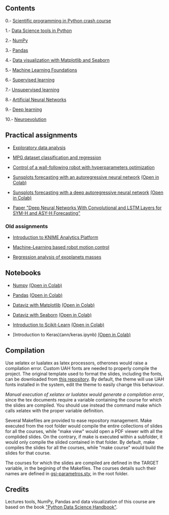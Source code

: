 ## Contents

0.- [Scientific programming in Python crash course](crash/)

1.- [Data Science tools in Python](tools/)

2.- [NumPy](numpy/)

3.- [Pandas](pandas/)

4.- [Data visualization with Matplotlib and Seaborn](dataviz/)

5.- [Machine Learning Foundations](mlfoundations/)

6.- [Supervised learning](supervised/)

7.- [Unsupervised learning](unsupervised/)

8.- [Artificial Neural Networks](ann/)

9.- [Deep learning](dl/)

10.- [Neuroevolution](neuroevolution/)

## Practical assignments

* [Exploratory data analysis](assignments/exploration/exploration.md)

* [MPG dataset classification and regression](assignments/mpg/mpg.md)

* [Control of a wall-following robot with hyperparameters optimization](assignments/wall/wall.md)

* [Sunsplots forecasting with an autoregressive neural network](assignments/sunspots/sunspots-ar.ipynb) [(Open in Colab)](https://githubtocolab.com/dfbarrero/dataCourse/blob/master/assignments/sunspots/sunspots-ar.ipynb)

* [Sunsplots forecasting with a deep autoregressive neural network](assignments/sunspots/sunspots-LSTM.ipynb) [(Open in Colab)](https://githubtocolab.com/dfbarrero/dataCourse/blob/master/assignments/sunspots/sunspots-LSTM.ipynb)

* [Paper "Deep Neural Networks With Convolutional and LSTM Layers for SYM-H and ASY-H Forecasting"](assignments/papers/symh.md)

### Old assignments

* [Introduction to KNIME Analytics Platform](assignments/knime/intro.md)

* [Machine-Learning based robot motion control](assignments/robot/robot.md)

* [Regression analysis of exoplanets masses](assignments/exoplanets/exoplanets.md)

## Notebooks

* [Numpy](numpy/numpy.ipynb) [(Open in Colab)](https://githubtocolab.com/dfbarrero/dataCourse/blob/master/numpy/numpy.ipynb)

* [Pandas](pandas/Pandas.ipynb) [(Open in Colab)](https://githubtocolab.com/dfbarrero/dataCourse/blob/master/pandas/Pandas.ipynb)

* [Dataviz with Matplotlib](dataviz/DatavizWithMatplotlib.ipynb) [(Open in Colab)](https://githubtocolab.com/dfbarrero/dataCourse/blob/master/dataviz/DatavizWithMatplotlib.ipynb)

* [Dataviz with Seaborn](dataviz/DatavizWithSeaborn.ipynb) [(Open in Colab)](https://githubtocolab.com/dfbarrero/dataCourse/blob/master/dataviz/DatavizWithSeaborn.ipynb)

* [Introduction to Scikit-Learn](mlfoundations/scikit-learn.ipynb) [(Open in Colab)](https://githubtocolab.com/dfbarrero/dataCourse/blob/master/mlfoundations/scikit-learn.ipynb)

* [Introduction to Keras)(ann/keras.ipynb) [(Open in Colab)](https://githubtocolab.com/dfbarrero/dataCourse/blob/master/ann/keras.ipynb)

## Compilation

Use xelatex or lualatex as latex processors, otherones would raise a compilation error. Custom UAH fonts are needed to properly compile the project. The original template used to format the slides, including the fonts, can be downloaded from [this repository](https://github.com/dfbarrero/UAH-beamer-template). By default, the theme will use UAH fonts installed in the system, edit the theme to easily change this behaviour.

*Manual execution of xelatex or lualatex would generate a compilation error*, since the tex documents require a variable containing the course for which the slides are compiled. You should use instead the command make which calls xelatex with the proper variable definition.

Several Makefiles are provided to ease repository management. Make executed from the root folder would compile the entire collections of slides for all the courses, while "make view" would open a PDF viewer with all the complided slides. On the contrary, if make is executed within a subfolder, it would only compile the slided contained in that folder. By default, make compiles the slides for all the courses, while "make course" would build the slides for that course.

The courses for which the slides are compiled are defined in the TARGET variable, in the begining of the Makefiles. The courses details such their names are defined in [gsi-parametros.sty](gsi-parametros.sty), in the root folder.

## Credits

Lectures tools, NumPy, Pandas and data visualization of this course are based on the book ["Python Data Science Handbook"](https://jakevdp.github.io/PythonDataScienceHandbook/).
